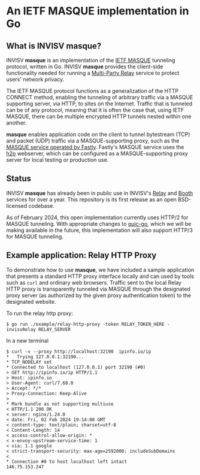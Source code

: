 # An IETF MASQUE implementation in Go

## What is INVISV masque?

INVISV **masque** is an implementation of the [IETF MASQUE](https://datatracker.ietf.org/wg/masque/about/) tunneling protocol, written in Go. INVISV **masque** provides the client-side functionality needed for running a [Multi-Party Relay](https://invisv.com/articles/relay.html) service to protect users' network privacy.

The IETF MASQUE protocol functions as a generalization of the HTTP CONNECT method, enabling the tunneling of arbitrary traffic via a MASQUE supporting server, via HTTP, to sites on the Internet. Traffic that is tunneled can be of any protocol, meaning that it is often the case that, using IETF MASQUE, there can be multiple encrypted HTTP tunnels nested within one another.

**masque** enables application code on the client to tunnel bytestream (TCP) and packet (UDP) traffic via a MASQUE-supporting proxy, such as the [MASQUE service operated by Fastly](https://www.fastly.com/blog/kicking-off-privacy-week-fastly). Fastly's MASQUE service uses the [h2o](https://github.com/h2o/h2o) webserver, which can be configured as a MASQUE-supporting proxy server for local testing or production use.

## Status

INVISV **masque** has already been in public use in INVISV's [Relay](https://invisv.com/relay/) and [Booth](https://booth.video/) services for over a year. This repository is its first release as an open BSD-licensed codebase.

As of February 2024, this open implementation currently uses HTTP/2 for MASQUE tunneling. With appropriate changes to [quic-go](https://github.com/quic-go/quic-go), which we will be making available in the future, this implementation will also support HTTP/3 for MASQUE tunneling.

## Example application: Relay HTTP Proxy

To demonstrate how to use **masque**, we have included a sample application that presents a standard HTTP proxy interface locally and can used by tools such as `curl` and ordinary web browsers. Traffic sent to the local Relay HTTP proxy is transparently tunneled via MASQUE through the designated proxy server (as authorized by the given proxy authentication token) to the designated website.

To run the relay http proxy:
```
$ go run ./example/relay-http-proxy -token RELAY_TOKEN_HERE -invisvRelay RELAY_SERVER
```
In a new terminal
```
$ curl -v --proxy http://localhost:32190  ipinfo.io/ip
*   Trying 127.0.0.1:32190...
* TCP_NODELAY set
* Connected to localhost (127.0.0.1) port 32190 (#0)
> GET http://ipinfo.io/ip HTTP/1.1
> Host: ipinfo.io
> User-Agent: curl/7.68.0
> Accept: */*
> Proxy-Connection: Keep-Alive
>
* Mark bundle as not supporting multiuse
< HTTP/1.1 200 OK
< server: nginx/1.24.0
< date: Fri, 02 Feb 2024 19:14:08 GMT
< content-type: text/plain; charset=utf-8
< Content-Length: 14
< access-control-allow-origin: *
< x-envoy-upstream-service-time: 1
< via: 1.1 google
< strict-transport-security: max-age=2592000; includeSubDomains
<
* Connection #0 to host localhost left intact
146.75.153.247
```
